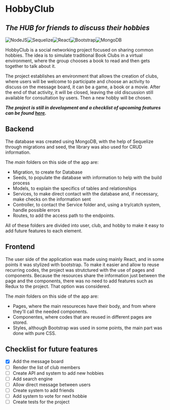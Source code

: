 # HobbyClub
## _The HUB for friends to discuss their hobbies_
![NodeJS](https://img.shields.io/badge/node.js-6DA55F?style=for-the-badge&logo=node.js&logoColor=white)![Sequelize](https://img.shields.io/badge/Sequelize-52B0E7?style=for-the-badge&logo=Sequelize&logoColor=white)![React](https://img.shields.io/badge/react-%2320232a.svg?style=for-the-badge&logo=react&logoColor=%2361DAFB)![Bootstrap](https://img.shields.io/badge/bootstrap-%23563D7C.svg?style=for-the-badge&logo=bootstrap&logoColor=white)![MongoDB](https://img.shields.io/badge/MongoDB-%234ea94b.svg?style=for-the-badge&logo=mongodb&logoColor=white)

HobbyClub is a social networking project focused on sharing common hobbies. The idea is to simulate traditional Book Clubs in a virtual environment, where the group chooses a book to read and then gets together to talk about it.

The project establishes an environment that allows the creation of clubs, where users will be welcome to participate and choose an activity to discuss on the message board, it can be a game, a book or a movie. After the end of that activity, it will be closed, leaving the old discussion still available for consultation by users. Then a new hobby will be chosen.

**_The project is still in development and a checklist of upcoming features can be found [here](##Checklist-for-future-features)._**

## Backend

The database was created using MongoDB, with the help of Sequelize through migrations and seed, the library was also used for CRUD information.

The _main_ folders on this side of the app are:
- Migration, to create for Database
- Seeds, to populate the database with information to help with the build process
- Models, to explain the specifics of tables and relationships
- Services, to make direct contact with the database and, if necessary, make checks on the information sent
- Controller, to contact the Service folder and, using a try/catch system, handle possible errors
- Routes, to add the access path to the endpoints.

All of these folders are divided into user, club, and hobby to make it easy to add future features to each element.

## Frontend

The user side of the application was made using mainly React, and in some points it was stylized with bootstrap. To make it easier and allow to reuse recurring codes, the project was strutctured with the use of pages and components. Because the resources share the information just between the page and the components, there was no need to add features such as Redux to the project. That option was considered.

The _main_ folders on this side of the app are:
- Pages, where the main resoureces have their body, and from where they'll call the needed components.
- Componentes, where codes that are reused in different pages are stored.
- Styles, although Bootstrap was used in some points, the main part was done with pure CSS.

## Checklist for future features

- [x] Add the message board
- [ ] Render the list of club members
- [ ] Create API and system to add new hobbies
- [ ] Add search engine
- [ ] Allow direct message between users
- [ ] Create system to add friends
- [ ] Add system to vote for next hobbie
- [ ] Create tests for the project
